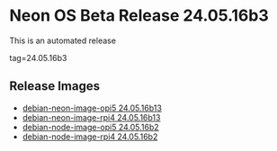 # Neon OS Beta Release 24.05.16b3
This is an automated release

tag=24.05.16b3

## Release Images
- [debian-neon-image-opi5 24.05.16b13](https://2222.us/app/files/neon_images/core/opi5/dev/debian-neon-image-opi5_2024-05-16_19_43.img.xz)
- [debian-neon-image-rpi4 24.05.16b13](https://2222.us/app/files/neon_images/core/rpi4/dev/debian-neon-image-rpi4_2024-05-16_19_43.img.xz)
- [debian-node-image-opi5 24.05.16b2](https://2222.us/app/files/neon_images/node/opi5/dev/debian-node-image-opi5_2024-05-16_22_43.img.xz)
- [debian-node-image-rpi4 24.05.16b2](https://2222.us/app/files/neon_images/node/rpi4/dev/debian-node-image-rpi4_2024-05-16_22_43.img.xz)

